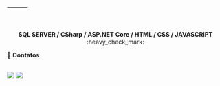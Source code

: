 <table>
<thead>
<tr>
<th align="center"><a target="_blank" rel="noopener noreferrer nofollow" href="https://camo.githubusercontent.com/e02148cd75b3b97c6757b794109ec9527e9495091116e4bac26dc5d7f68f57a0/687474703a2f2f6769746875622d70726f66696c652d73756d6d6172792d63617264732e76657263656c2e6170702f6170692f63617264732f73746174733f757365726e616d653d61727468757273706b267468656d653d6e6f72645f6461726b"><img src="https://camo.githubusercontent.com/e02148cd75b3b97c6757b794109ec9527e9495091116e4bac26dc5d7f68f57a0/687474703a2f2f6769746875622d70726f66696c652d73756d6d6172792d63617264732e76657263656c2e6170702f6170692f63617264732f73746174733f757365726e616d653d61727468757273706b267468656d653d6e6f72645f6461726b" alt="" data-canonical-src="http://github-profile-summary-cards.vercel.app/api/cards/stats?username=rubensalvarenga;theme=nord_dark" style="max-width: 100%;"></a></th>
<th align="center"><a target="_blank" rel="noopener noreferrer nofollow" href="https://camo.githubusercontent.com/1d49405eb8c5b1ce2df0a06f90a649c9618eb5d01255c993cd52bc1ea4ebaa9e/687474703a2f2f6769746875622d70726f66696c652d73756d6d6172792d63617264732e76657263656c2e6170702f6170692f63617264732f7265706f732d7065722d6c616e67756167653f757365726e616d653d61727468757273706b26686964653d48746d6c267468656d653d6e6f72645f6461726b"><img src="https://camo.githubusercontent.com/1d49405eb8c5b1ce2df0a06f90a649c9618eb5d01255c993cd52bc1ea4ebaa9e/687474703a2f2f6769746875622d70726f66696c652d73756d6d6172792d63617264732e76657263656c2e6170702f6170692f63617264732f7265706f732d7065722d6c616e67756167653f757365726e616d653d61727468757273706b26686964653d48746d6c267468656d653d6e6f72645f6461726b" alt="" data-canonical-src="http://github-profile-summary-cards.vercel.app/api/cards/repos-per-language?username=rubensalvarenga;hide=Html&amp;theme=nord_dark" style="max-width: 100%;"></a></th>
<th align="center"><a target="_blank" rel="noopener noreferrer nofollow" href="https://camo.githubusercontent.com/5e95ff40979246a3ac002b86eb0add1e1a22be6db758dfc6af0c0620e34322f9/687474703a2f2f6769746875622d70726f66696c652d73756d6d6172792d63617264732e76657263656c2e6170702f6170692f63617264732f6d6f73742d636f6d6d69742d6c616e67756167653f757365726e616d653d61727468757273706b267468656d653d6e6f72645f6461726b"><img src="https://camo.githubusercontent.com/5e95ff40979246a3ac002b86eb0add1e1a22be6db758dfc6af0c0620e34322f9/687474703a2f2f6769746875622d70726f66696c652d73756d6d6172792d63617264732e76657263656c2e6170702f6170692f63617264732f6d6f73742d636f6d6d69742d6c616e67756167653f757365726e616d653d61727468757273706b267468656d653d6e6f72645f6461726b" alt="" data-canonical-src="http://github-profile-summary-cards.vercel.app/api/cards/most-commit-language?username=rubensalvarenga;theme=nord_dark" style="max-width: 100%;"></a></th>
</tr>
</thead>
</table>

<div> 
  <br />
  <p align="center"><B> SQL SERVER / CSharp / ASP.NET Core / HTML / CSS / JAVASCRIPT</B> :heavy_check_mark:</p>
</div>


<div>
  
<p><b>🚀 Contatos</b></p>
<br />
<a href = "mailto:rubens_alvarenga@hotmail.com"><img loading="lazy" src="https://img.shields.io/badge/Gmail-D14836?style=for-the-badge&logo=gmail&logoColor=white" target="_blank"></a>
<a href="https://www.linkedin.com/in/rubens-alvarenga-99031756/" target="_blank"><img loading="lazy" src="https://img.shields.io/badge/-LinkedIn-%230077B5?style=for-the-badge&logo=linkedin&logoColor=white" target="_blank"></a>   
</div>

